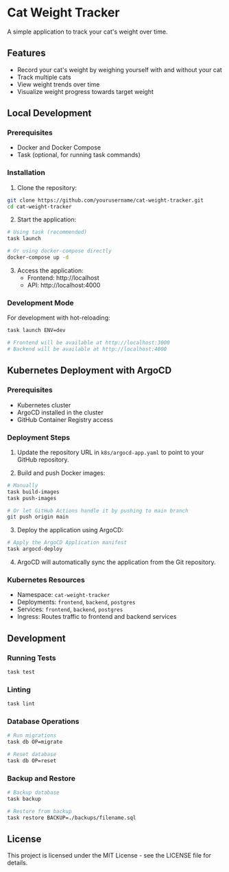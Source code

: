 # Cat Weight Tracker

A simple application to track your cat's weight over time.

## Features

- Record your cat's weight by weighing yourself with and without your cat
- Track multiple cats
- View weight trends over time
- Visualize weight progress towards target weight

## Local Development

### Prerequisites

- Docker and Docker Compose
- Task (optional, for running task commands)

### Installation

1. Clone the repository:

```bash
git clone https://github.com/yourusername/cat-weight-tracker.git
cd cat-weight-tracker
```

2. Start the application:

```bash
# Using task (recommended)
task launch

# Or using docker-compose directly
docker-compose up -d
```

3. Access the application:
   - Frontend: http://localhost
   - API: http://localhost:4000

### Development Mode

For development with hot-reloading:

```bash
task launch ENV=dev

# Frontend will be available at http://localhost:3000
# Backend will be available at http://localhost:4000
```

## Kubernetes Deployment with ArgoCD

### Prerequisites

- Kubernetes cluster
- ArgoCD installed in the cluster
- GitHub Container Registry access

### Deployment Steps

1. Update the repository URL in `k8s/argocd-app.yaml` to point to your GitHub repository.

2. Build and push Docker images:

```bash
# Manually
task build-images
task push-images

# Or let GitHub Actions handle it by pushing to main branch
git push origin main
```

3. Deploy the application using ArgoCD:

```bash
# Apply the ArgoCD Application manifest
task argocd-deploy
```

4. ArgoCD will automatically sync the application from the Git repository.

### Kubernetes Resources

- Namespace: `cat-weight-tracker`
- Deployments: `frontend`, `backend`, `postgres`
- Services: `frontend`, `backend`, `postgres`
- Ingress: Routes traffic to frontend and backend services

## Development

### Running Tests

```bash
task test
```

### Linting

```bash
task lint
```

### Database Operations

```bash
# Run migrations
task db OP=migrate

# Reset database
task db OP=reset
```

### Backup and Restore

```bash
# Backup database
task backup

# Restore from backup
task restore BACKUP=./backups/filename.sql
```

## License

This project is licensed under the MIT License - see the LICENSE file for details.
